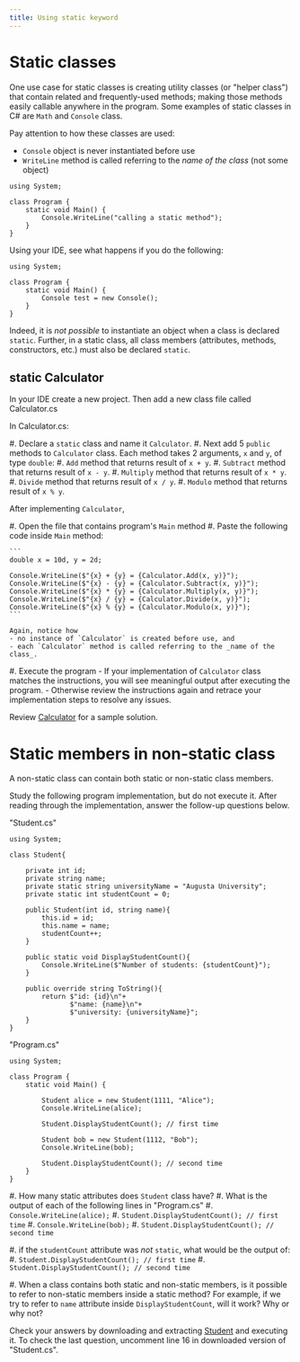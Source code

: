 ```yaml
---
title: Using static keyword
---
```


# Static classes

One use case for static classes is creating utility classes (or "helper class")
that contain related and frequently-used methods; making those methods easily callable
anywhere in the program. Some examples of static classes in C\# are `Math` and `Console` class.

Pay attention to how these classes are used: 

- `Console` object is never instantiated before use
- `WriteLine` method is called referring to the _name of the class_ (not some object)

```
using System;

class Program {
    static void Main() {
        Console.WriteLine("calling a static method");
    }
}
```

Using your IDE, see what happens if you do the following:

```
using System;

class Program {
    static void Main() {
        Console test = new Console();       
    }
}
```

Indeed, it is _not possible_ to instantiate an object when a class is declared `static`.
Further, in a static class, all class members (attributes, methods, constructors, etc.) must also be declared `static`. 

## static Calculator

In your IDE create a new project. Then add a new class file called Calculator.cs

In Calculator.cs:

#. Declare a `static` class and name it `Calculator`.
#. Next add 5 `public` methods to `Calculator` class. Each method takes 2 arguments, `x` and `y`, of type `double`:
    #. `Add` method that returns result of `x + y`.
    #. `Subtract` method that returns result of `x - y`.
    #. `Multiply` method that returns result of `x * y`.
    #. `Divide` method that returns result of `x / y`.
    #. `Modulo` method that returns result of `x % y`.

After implementing `Calculator`, 

#. Open the file that contains program's `Main` method
#. Paste the following code inside `Main` method:

    ```
    double x = 10d, y = 2d;
    
    Console.WriteLine($"{x} + {y} = {Calculator.Add(x, y)}");
    Console.WriteLine($"{x} - {y} = {Calculator.Subtract(x, y)}");
    Console.WriteLine($"{x} * {y} = {Calculator.Multiply(x, y)}");
    Console.WriteLine($"{x} / {y} = {Calculator.Divide(x, y)}");
    Console.WriteLine($"{x} % {y} = {Calculator.Modulo(x, y)}");      
    ```
    
    Again, notice how 
    - no instance of `Calculator` is created before use, and 
    - each `Calculator` method is called referring to the _name of the class_.

#. Execute the program
    - If your implementation of `Calculator` class matches the instructions, you will see meaningful output after executing the program. 
    - Otherwise review the instructions again and retrace your implementation steps to resolve any issues.

Review [Calculator](Calculator.zip) for a sample solution.

# Static members in non-static class

A non-static class can contain both static or non-static class members.

Study the following program implementation, but do not execute it. 
After reading through the implementation, answer the follow-up questions below.

"Student.cs"

```
using System;

class Student{

    private int id;
    private string name; 
    private static string universityName = "Augusta University";
    private static int studentCount = 0;

    public Student(int id, string name){
        this.id = id;
        this.name = name;
        studentCount++;
    } 

    public static void DisplayStudentCount(){
        Console.WriteLine($"Number of students: {studentCount}");
    }

    public override string ToString(){
        return $"id: {id}\n"+
               $"name: {name}\n"+
               $"university: {universityName}";
    }  
}
```

"Program.cs"

```
using System;

class Program {
    static void Main() {

        Student alice = new Student(1111, "Alice");
        Console.WriteLine(alice);

        Student.DisplayStudentCount(); // first time

        Student bob = new Student(1112, "Bob");        
        Console.WriteLine(bob);

        Student.DisplayStudentCount(); // second time
    }
}
```

#. How many static attributes does `Student` class have?
#. What is the output of each of the following lines in "Program.cs"
    #. `Console.WriteLine(alice);`
    #. `Student.DisplayStudentCount(); // first time`
    #. `Console.WriteLine(bob);`
    #. `Student.DisplayStudentCount(); // second time`

#. if the `studentCount` attribute was _not_ `static`, what would be the output of: 
    #. `Student.DisplayStudentCount(); // first time`
    #. `Student.DisplayStudentCount(); // second time` 
    
#. When a class contains both static and non-static members, is it possible to refer to non-static members inside a static method?
   For example, if we try to refer to `name` attribute inside `DisplayStudentCount`, will it work? Why or why not?
      
Check your answers by downloading and extracting [Student](Student.zip) and executing it.
To check the last question, uncomment line 16 in downloaded version of "Student.cs".